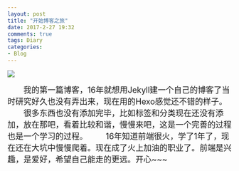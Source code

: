 ```yaml
---
layout: post
title: "开始博客之旅"
date: 2017-2-27 19:32
comments: true
tags: Diary
categories: 
- Blog
---
```

<!-- 图片居中 -->
![](/images/img-2-27-2.jpg)

 <font size="4">
   &emsp;&emsp;我的第一篇博客，16年就想用Jekyll建一个自己的博客了当时研究好久也没有弄出来，现在用的Hexo感觉还不错的样子。
 &emsp;&emsp;很多东西也没有添加完毕，比如标签和分类现在还没有添加，放在那吧，看着比较和谐，慢慢来吧，这是一个完善的过程也是一个学习的过程。
 &emsp;&emsp;16年知道前端很火，学了1年了，现在还在大坑中慢慢爬着。现在成了火上加油的职业了。前端是兴趣，是爱好，希望自己能走的更远。开心~~~
  </font>